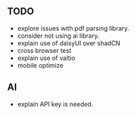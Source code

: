 ## TODO

- explore issues with pdf parsing library.
- consider not using ai library.
- explain use of daisyUI over shadCN
- cross browser test
- explain use of valtio
- mobile optimize

## AI

- explain API key is needed.
